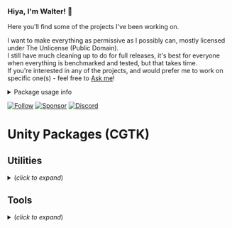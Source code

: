 ### Hiya, I'm Walter! 👋

Here you'll find some of the projects I've been working on. 

I want to make everything as permissive as I possibly can, mostly licensed under The Unlicense (Public Domain). <br>
I still have much cleaning up to do for full releases, it's best for everyone when everything is benchmarked and tested, but that takes time.  <br>
If you're interested in any of the projects, and would prefer me to work on specific one(s) - feel free to [Ask me](https://github.com/Walter-Hulsebos/Walter-Hulsebos/discussions)!

<details>
  <summary>Package usage info</summary>

  If you're using code of mine, please give it a little **Star** 🌟 on GitHub, it'll show me it's being used.
  <br> 
  User count is among the most important factors for deciding what projects I'll work on.

</details>

[![Follow](https://img.shields.io/twitter/follow/Lockyaw?color=006992&label=Twitter&logo=Twitter&logoColor=FFFFFF&style=for-the-badge)](https://twitter.com/Lockyaw)
[![Sponsor](https://img.shields.io/github/sponsors/Walter-Hulsebos?color=EDAE49&label=Sponsor&logo=ko-fi&logoColor=FFFFFF&style=for-the-badge)](https://ko-fi.com/walterhulsebos)
[![Discord](https://img.shields.io/discord/763171539763462144?color=D1495B&logo=discord&logoColor=FFFFFF&style=for-the-badge)](https://discord.gg/S9wHQ96)

# Unity Packages (CGTK)

## Utilities
<details>
<summary> (<i>click to expand</i>) </summary>

### Singletons
![GitHub package.json version](https://img.shields.io/github/package-json/v/Walter-Hulsebos/Utilities.Singletons?color=2EA043&logo=github&style=flat-square)

A set of easy to use, explicit Singletons.

[<img src="https://raw.githubusercontent.com/Walter-Hulsebos/Walter-Hulsebos/stable/pics/Utilities.Singleton.png" width="444" height="222">](https://github.com/Walter-Hulsebos/Utilities.Singleton)
  
<!--
### Multitons
-->
  
</details>

## Tools
<details>
<summary> (<i>click to expand</i>) </summary>

### Custom-ScriptTemplates

### Custom-MenuLayouts

### Custom-Folders
</details>

<!--
<details>
<summary> <b>Assets</b> </summary>
-->

<!--
[![Stats](https://github-readme-stats.vercel.app/api?username=Walter-Hulsebos&count_private=true&border_color=30363D&bg_color=0D1117&text_color=c9d1d9)](https://github.com/Walter-Hulsebos/github-readme-stats)
-->

